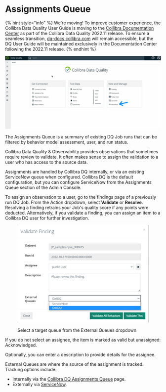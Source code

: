 # Assignments Queue

{% hint style="info" %}
We're moving! To improve customer experience, the Collibra Data Quality User Guide is moving to the [Collibra Documentation Center](https://productresources.collibra.com/docs/collibra/latest/Content/Home.htm) as part of the Collibra Data Quality 2022.11 release. To ensure a seamless transition, [dq-docs.collibra.com](../../) will remain accessible, but the DQ User Guide will be maintained exclusively in the Documentation Center following the 2022.11 release.&#x20;
{% endhint %}

![](../../.gitbook/assets/assignments.gif)

The Assignments Queue is a summary of existing DQ Job runs that can be filtered by behavior model assessment, user, and run status.

Collibra Data Quality & Observability provides observations that sometimes require review to validate. It often makes sense to assign the validation to a user who has access to the source data.&#x20;

Assignments are handled by Collibra DQ internally, or via an existing ServiceNow queue when configured. Collibra DQ is the default configuration, but you can configure ServiceNow from the Assignments Queue section of the Admin Console.

To assign an observation to a user, go to the findings page of a previously run DQ Job. From the Action dropdown, select **Validate** or **Resolve**. Resolving a finding retrains your Job's quality score if any points were deducted. Alternatively, if you validate a finding, you can assign an item to a Collibra DQ user for further investigation.&#x20;

<figure><img src="../../.gitbook/assets/dq-assingments-queue-validate-finding-workflow.png" alt=""><figcaption><p>Select a target queue from the External Queues dropdown</p></figcaption></figure>

If you do not select an assignee, the item is marked as valid but unassigned: Acknowledged.

Optionally, you can enter a description to provide details for the assignee.&#x20;

External Queues are where the source of the assignment is tracked. Tracking options include:

* Internally via the [Collibra DQ Assignments Queue](internal-assignment.md) page.
* Externally via [ServiceNow](external-assignment.md).
